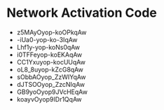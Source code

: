 # Network Activation Code
* z5MAyOyop-koOPkqAw
* -iUa0-yop-ko-3IqAw
* Lhf1y-yop-koNs0qAw
* i0TFFeyop-koEKAqAw
* CC1Yxuyop-kocUUqAw
* oL8_8uyop-kZcG8qAw
* sObbAOyop_ZzWIYqAw
* dJTSOOyop_ZzcNIqAw
* GB9yoOyop9JVcHEqAw
* koayvOyop9IDr1QqAw